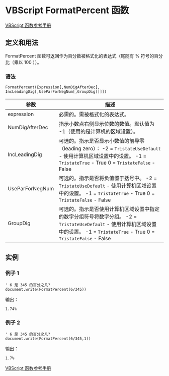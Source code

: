 # VBScript FormatPercent 函数

[VBScript 函数参考手册](/vbscript/vbscript_ref_functions.asp "VBScript 函数")

## 定义和用法

FormatPercent 函数可返回作为百分数被格式化的表达式（尾随有 % 符号的百分比（乘以 100 ））。

### 语法

```
FormatPercent(Expression[,NumDigAfterDec[,
IncLeadingDig[,UseParForNegNum[,GroupDig]]]])
```

| 参数 | 描述 |
| --- | --- |
| expression | 必需的。需被格式化的表达式。 |
| NumDigAfterDec | 指示小数点右侧显示位数的数值。默认值为 -1（使用的是计算机的区域设置）。 |
| IncLeadingDig | 可选的。指示是否显示小数值的前导零（leading zero）：   -2 = `TristateUseDefault` - 使用计算机区域设置中的设置。   -1 = `TristateTrue` - True   0 = `TristateFalse` - False |
| UseParForNegNum | 可选的。指示是否将负值置于括号中。   -2 = `TristateUseDefault` - 使用计算机区域设置中的设置。   -1 = `TristateTrue` - True   0 = `TristateFalse` - False |
| GroupDig | 可选的。指示是否使用计算机区域设置中指定的数字分组符号将数字分组。   -2 = `TristateUseDefault` - 使用计算机区域设置中的设置。   -1 = `TristateTrue` - True   0 = `TristateFalse` - False |

## 实例

### 例子 1

```
' 6 是 345 的百分之几?
document.write(FormatPercent(6/345))
```

输出：

```
1.74%
```

### 例子 2

```
' 6 是 345 的百分之几?
document.write(FormatPercent(6/345,1))
```

输出：

```
1.7%
```

[VBScript 函数参考手册](/vbscript/vbscript_ref_functions.asp "VBScript 函数")
